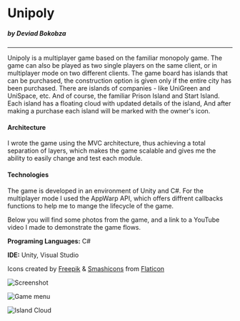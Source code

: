# Unipoly
##### by Deviad Bokobza
------------


Unipoly is a multiplayer game based on the familiar monopoly game.
The game can also be played as two single players on the same client, or in multiplayer mode on two different clients.
The game board has islands that can be purchased, the construction option is given only if the entire city has been purchased.
There are islands of companies - like UniGreen and UniSpace, etc.
And of course, the familiar Prison Island and Start Island.
Each island has a floating cloud with updated details of the island,
And after making a purchase each island will be marked with the owner's icon.

#### Architecture
I wrote the game using the MVC architecture, thus achieving a total separation of layers, which makes the game scalable and gives me the ability to easily change and test each module.

#### Technologies 
The game is developed in an environment of Unity and C#.
For the multiplayer mode I used the AppWarp API, which offers diffrent callbacks functions to help me to mange the lifecycle of the game.

Below you will find some photos from the game, and a link to a YouTube video I made to demonstrate the game flows.



**Programing Languages:** C#

**IDE:** Unity, Visual Studio

Icons created by [Freepik](https://www.flaticon.com/authors/freepik)  & [Smashicons](https://www.flaticon.com/authors/Smashicons)
from [Flaticon](https://www.flaticon.com)

![Screenshot]( https://drive.google.com/uc?id=1WQgXRSOE4O6Kws5jajYy1E7mscpYvWux)

![Game menu](https://drive.google.com/uc?id=10jQ5KCoQgexkyhKgKS6opjUw5QkQhHNp "Game menu")

![Island Cloud](https://drive.google.com/uc?id=11vWqacdmEJibI0_qlS8uCSPGgSyfAAiK "Island Cloud")
